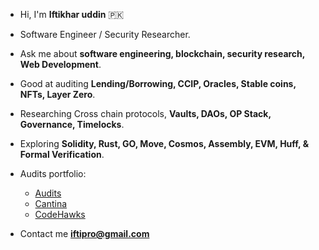 - Hi, I'm **Iftikhar uddin** 🇵🇰
- Software Engineer / Security Researcher.
- Ask me about **software engineering, blockchain, security research, Web Development**.
- Good at auditing **Lending/Borrowing, CCIP, Oracles, Stable coins, NFTs, Layer Zero**.
- Researching Cross chain protocols, **Vaults, DAOs, OP Stack, Governance, Timelocks**.
- Exploring **Solidity, Rust, GO, Move, Cosmos, Assembly, EVM, Huff, & Formal Verification**.
- Audits portfolio:
  - [Audits](https://github.com/iftikharuddin/audit-reports)
  - [Cantina](https://cantina.xyz/u/0xTheBlackPanther)
  - [CodeHawks](https://www.codehawks.com/profile/clnca1ftl0000lf08bfytq099)

- Contact me **iftipro@gmail.com**






